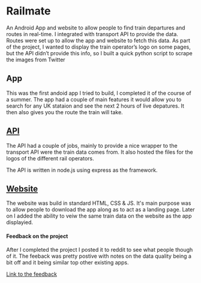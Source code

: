# Railmate

An Android App and website to allow people to find train departures and routes in real-time. I integrated with
transport API to provide the data. Routes were set up to allow the app and website to fetch this data. As part of
the project, I wanted to display the train operator’s logo on some pages, but the API didn’t provide this info, so
I built a quick python script to scrape the images from Twitter

## App

This was the first andoid app I tried to build, I completed it of the course of a summer. The app had a couple of main features it would allow you to 
search for any UK stataion and see the next 2 hours of live depatures. It then also gives you the route the train will take.

## [API](https://github.com/m2a9x45/railmate-api) 

The API had a couple of jobs, mainly to provide a nice wrapper to the transport API were the train data comes from. It also hosted the files for
the logos of the different rail operators. 

The API is written in node.js using express as the framework. 

## [Website](https://github.com/m2a9x45/railmate-web) 

The website was build in standard HTML, CSS & JS. It's main purpose was to allow people to download the app along as to act as a landing page. Later on I added the ability 
to veiw the same train data on the website as the app displayied. 

#### Feedback on the project

After I completed the project I posted it to reddit to see what people though of it. The feeback was pretty postive with notes on the data quality being a bit off and 
it being similar top other existing apps. 

[Link to the feedback](https://www.reddit.com/r/uktrains/comments/evapi1/a_website_i_made_that_i_think_you_might_like_its/?utm_source=share&utm_medium=web2x&context=3)




